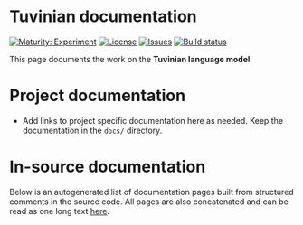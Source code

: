 # Tuvinian documentation

[![Maturity: Experiment](https://img.shields.io/badge/Maturity-Experiment-black.svg)](https://giellalt.github.io/MaturityClassification.html)
[![License](https://img.shields.io/github/license/giellalt/template-lang-tyv)](https://raw.githubusercontent.com/giellalt/lang-tyv/develop/LICENSE)
[![Issues](https://img.shields.io/github/issues/giellalt/lang-tyv)](https://github.com/giellalt/lang-tyv/issues)
[![Build status](https://github.com/giellalt/lang-tyv/workflows/Speller%20CI+CD/badge.svg)](https://github.com/giellalt/lang-tyv/actions)

This page documents the work on the **Tuvinian language model**. 

# Project documentation

* Add links to project specific documentation here as needed. Keep the documentation in the `docs/` directory.

# In-source documentation

Below is an autogenerated list of documentation pages built from structured comments in the source code. All pages are also concatenated and can be read as one long text [here](tyv.md).
